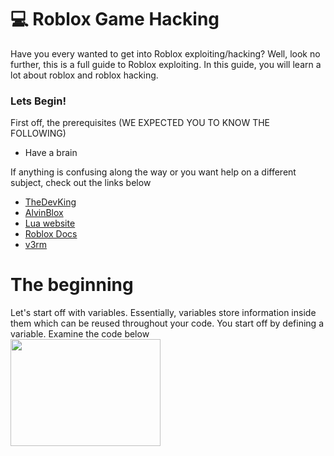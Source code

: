 # 💻 Roblox Game Hacking

Have you every wanted to get into Roblox exploiting/hacking?  Well, look no further, this is a full guide to Roblox exploiting.  In this guide, you will learn a lot about roblox and roblox hacking.

### Lets Begin!

First off, the prerequisites (WE EXPECTED YOU TO KNOW THE FOLLOWING)
- Have a brain

If anything is confusing along the way or you want help on a different subject, check out the links below<br/>
- [TheDevKing](https://www.youtube.com/@TheDevKing)
- [AlvinBlox](https://www.youtube.com/@AlvinBlox/playlists)
- [Lua website](https://www.lua.org/)
- [Roblox Docs](https://create.roblox.com/docs)
- [v3rm](https://v3rmillion.net/)

# The beginning

Let's start off with variables.  Essentially, variables store information inside them which can be reused throughout your code.  You start off by defining a variable.  Examine the code below <br/>
<img src="https://github.com/JerrymiahPM/Roblox-Hacking-Full-Guide/assets/116575775/e83f45a0-86c9-43ae-8f2d-9a7d1abe1e13" width=240 height=171>



